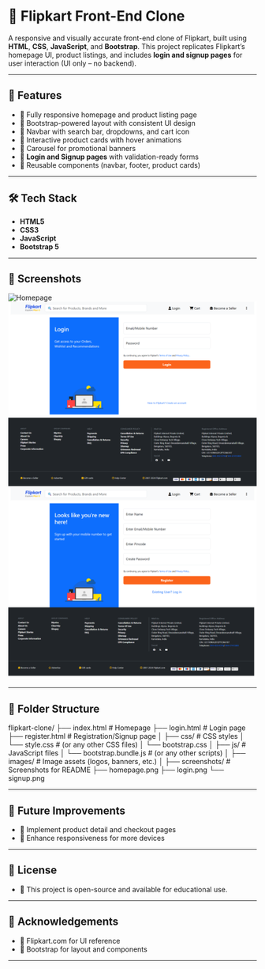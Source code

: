 # 🛒 Flipkart Front-End Clone

A responsive and visually accurate front-end clone of Flipkart, built using **HTML**, **CSS**, **JavaScript**, and **Bootstrap**. This project replicates Flipkart’s homepage UI, product listings, and includes **login and signup pages** for user interaction (UI only – no backend).

---

## 🚀 Features

- 🔹 Fully responsive homepage and product listing page  
- 🔹 Bootstrap-powered layout with consistent UI design  
- 🔹 Navbar with search bar, dropdowns, and cart icon  
- 🔹 Interactive product cards with hover animations  
- 🔹 Carousel for promotional banners  
- 🔹 **Login and Signup pages** with validation-ready forms  
- 🔹 Reusable components (navbar, footer, product cards)

---

## 🛠️ Tech Stack

- **HTML5**
- **CSS3**
- **JavaScript**
- **Bootstrap 5**

---

## 📸 Screenshots

![Homepage](./screenshots/homepage.png)  
![Login Page](./screenshots/login.png)  
![Signup Page](./screenshots/signup.png)

---

## 📂 Folder Structure

flipkart-clone/
├── index.html                          # Homepage
├── login.html                          # Login page
├── register.html                       # Registration/Signup page
│
├── css/                                # CSS styles
│   └── style.css                       # (or any other CSS files)
│   └── bootstrap.css
│
├── js/                                 # JavaScript files
│   └── bootstrap.bundle.js             # (or any other scripts)
│
├── images/                             # Image assets (logos, banners, etc.)
│
├── screenshots/                        # Screenshots for README
    ├── homepage.png
    ├── login.png
    └── signup.png
    
---

## 📌 Future Improvements

- 🔹 Implement product detail and checkout pages
- 🔹 Enhance responsiveness for more devices

---

## 📄 License

- 🔹 This project is open-source and available for educational use.

---

## 🙌 Acknowledgements

- 🔹 Flipkart.com for UI reference
- 🔹 Bootstrap for layout and components
  
---
